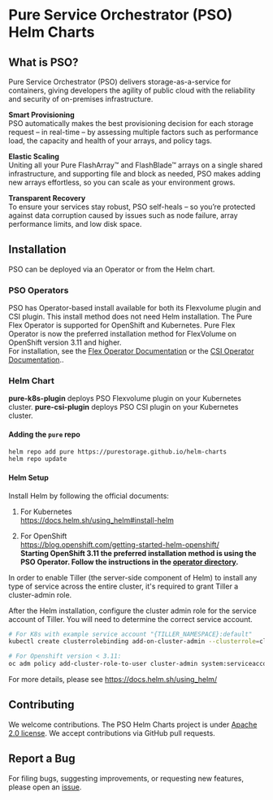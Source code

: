 # Pure Service Orchestrator (PSO) Helm Charts

## What is PSO?
Pure Service Orchestrator (PSO) delivers storage-as-a-service for containers, giving developers the agility of public cloud with the reliability and security of on-premises infrastructure.

**Smart Provisioning**<br/>
PSO automatically makes the best provisioning decision for each storage request – in real-time – by assessing multiple factors such as performance load, the capacity and health of your arrays, and policy tags.

**Elastic Scaling**<br/>
Uniting all your Pure FlashArray™ and FlashBlade™ arrays on a single shared infrastructure, and supporting file and block as needed, PSO makes adding new arrays effortless, so you can scale as your environment grows.

**Transparent Recovery**<br/>
To ensure your services stay robust, PSO self-heals – so you’re protected against data corruption caused by issues such as node failure, array performance limits, and low disk space.

## Installation
PSO can be deployed via an Operator or from the Helm chart.

### PSO Operators
PSO has Operator-based install available for both its Flexvolume plugin and CSI plugin. This install method does not need Helm installation. 
The Pure Flex Operator is supported for OpenShift and Kubernetes.
Pure Flex Operator is now the preferred installation method for FlexVolume on OpenShift version 3.11 and higher.<br/>
For installation, see the [Flex Operator Documentation](./operator-k8s-plugin/README.md#overview) or the [CSI Operator Documentation](./operator-csi-plugin/README.md#overview)..

### Helm Chart
**pure-k8s-plugin** deploys PSO Flexvolume plugin on your Kubernetes cluster. 
**pure-csi-plugin** deploys PSO CSI plugin on your Kubernetes cluster. 

#### Adding the `pure` repo

```bash
helm repo add pure https://purestorage.github.io/helm-charts
helm repo update
```

#### Helm Setup
Install Helm by following the official documents:
1. For Kubernetes<br/>
https://docs.helm.sh/using_helm#install-helm

2. For OpenShift<br/>
https://blog.openshift.com/getting-started-helm-openshift/<br/>
**Starting OpenShift 3.11 the preferred installation method is using the PSO Operator. Follow the instructions in the [operator directory](./operator/README.md).**

In order to enable Tiller (the server-side component of Helm) to install any type of service across the entire cluster, it's required to grant Tiller a cluster-admin role.

After the Helm installation, configure the cluster admin role for the service account of Tiller. You will need to determine the correct service account.
```bash
# For K8s with example service account "{TILLER_NAMESPACE}:default"
kubectl create clusterrolebinding add-on-cluster-admin --clusterrole=cluster-admin --serviceaccount=${TILLER_NAMESPACE}:default

# For Openshift version < 3.11:
oc adm policy add-cluster-role-to-user cluster-admin system:serviceaccount:${TILLER_NAMESPACE}:tiller
```

For more details, please see https://docs.helm.sh/using_helm/

## Contributing
We welcome contributions. The PSO Helm Charts project is under [Apache 2.0 license](https://github.com/purestorage/helm-charts/blob/master/LICENSE). We accept contributions via GitHub pull requests.

## Report a Bug
For filing bugs, suggesting improvements, or requesting new features, please open an [issue](https://github.com/purestorage/helm-charts/issues).
